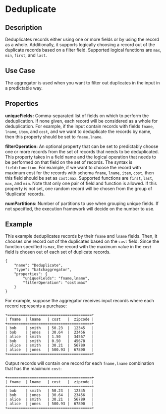 # Deduplicate


Description
-----------
Deduplicates records either using one or more fields or by using the record as a whole. Additionally, it supports logically
choosing a record out of the duplicate records based on a filter field. Supported logical functions are `max`, `min`,
`first`, and `last`.

Use Case
--------
The aggregator is used when you want to filter out duplicates in the input in a predictable way.

Properties
----------
**uniqueFields:** Comma-separated list of fields on which to perform the deduplication. If none given, each record will be
considered as a whole for deduplication. For example, if the input contain records with fields `fname`, `lname`, `item`, 
and `cost`, and we want to deduplicate the records by name, then this property should be set to `fname,lname`.

**filterOperation:** An optional property that can be set to predictably choose one or more records from the set of records
that needs to be deduplicated. This property takes in a field name and the logical operation that needs to be performed
on that field on the set of records. The syntax is `field:function`. For example, if we want to choose the record with
maximum cost for the records with schema `fname`, `lname`, `item`, `cost`, then this field should be set as `cost:max`.
Supported functions are `first`, `last`, `max`, and `min`. Note that only one pair of field and function is allowed.
If this property is not set, one random record will be chosen from the group of 'duplicate' records.

**numPartitions:** Number of partitions to use when grouping unique fields. If not specified, the execution
framework will decide on the number to use.

Example
-------
This example deduplicates records by their `fname` and `lname` fields. Then, it chooses one record out of the
duplicates based on the `cost` field. Since the function specified is `max`, the record with the maximum value in the
`cost` field is chosen out of each set of duplicate records.

    {
        "name": "Deduplicate",
        "type": "batchaggregator",
        "properties": {
            "uniqueFields": "fname,lname",
            "filterOperation": "cost:max"
        }
    }


For example, suppose the aggregator receives input records where each record represents a purchase:

    +======================================+
    | fname  | lname   | cost   |  zipcode |
    +======================================+
    | bob    | smith   | 50.23  |  12345   |
    | bob    | jones   | 30.64  |  23456   |
    | alice  | smith   | 1.50   |  34567   |
    | bob    | smith   | 0.50   |  45678   |
    | alice  | smith   | 30.21  |  56789   |
    | alice  | jones   | 500.93 |  67890   |
    +======================================+

Output records will contain one record for each `fname,lname` combination that has the maximum `cost`:

    +======================================+
    | fname  | lname   | cost   |  zipcode |
    +======================================+
    | bob    | smith   | 50.23  |  12345   |
    | bob    | jones   | 30.64  |  23456   |
    | alice  | smith   | 30.21  |  56789   |
    | alice  | jones   | 500.93 |  67890   |
    +======================================+
